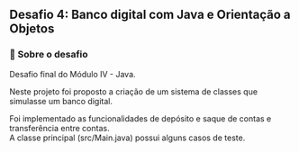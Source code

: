 ## Desafio 4: Banco digital com Java e Orientação a Objetos

### 🚀 Sobre o desafio

Desafio final do Módulo IV - Java.

Neste projeto foi proposto a criação de um sistema de classes que simulasse um banco digital.

Foi implementado as funcionalidades de depósito e saque de contas e transferência entre contas.
<br>
A classe principal (src/Main.java) possui alguns casos de teste.
